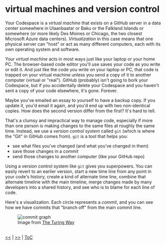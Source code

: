 # virtual machines and version control

Your Codespace is a _virtual machine_ that exists on a GitHub server in a data
center somewhere in Ulaanbaatar or Baku or the Falkland Islands or somewhere
(or more likely Des Moines or Chicago, the two closest Microsoft Azure data
centers). _Virtualization_ in this case means that one physical server can
"host" or act as many different computers, each with its own operating system
and software.

Your _virtual machine_ acts in most ways just like your laptop or your home PC.
The browser-based code editor you'll use saves your code as you write or edit
it. And just like the code you write on your laptop or PC, that code is trapped
on your virtual machine unless you send a copy of it to another computer (virtual
or "real"). GitHub (probably) isn't going to bork your Codespace, but if you
accidentally delete your Codespace and you haven't sent a copy of your code
elsewhere, it's gone. Forever.

Maybe you've emailed an essay to yourself to have a backup copy. If you update
it, you'd email it again, and you'd end up with two non-identical copies. How
does the second version differ from the first? It's hard to tell.

That's a clumsy and impractical way to manage code, especially if more than one
person is making changes to the same files at roughly the same time. Instead, we
use a _version control system_ called `git` (which is where the "Git" in GitHub
comes from). `git` is a tool that helps you:

- see what files you've changed (and what you've changed in them)
- save those changes in a _commit_
- send those changes to another computer (like your GitHub repo)

Using a version control system like `git` gives you superpowers. You can easily
revert to an earlier version, start a new time line from any point in your
code's history, create a kind of alternate time line, combine that alternate
timeline with the main timeline, merge changes made by many developers into a
shared history, and see who is to blame for each line of code.

Here's a visualization. Each circle represents a _commit_, and you can see how
we have commits that "branch off" from the main commit line.

<figure>
  <img src="https://the-turing-way.netlify.app/_images/sub-branch.png" alt="commit graph">
  <figcaption>Image from <a href="https://the-turing-way.netlify.app/reproducible-research/vcs/vcs-git-branches.html">The Turing Way</a></figcaption>
  <br>
</figure>

[<<](guide_008.md) | [>>](guide_010.md) | [ToC](toc.md)
